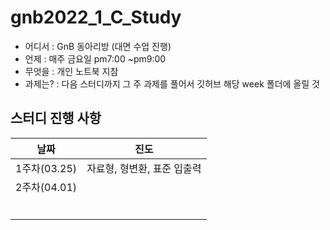 # gnb2022_1_C_Study
- 어디서 : GnB 동아리방 (대면 수업 진행)
- 언제 : 매주 금요일 pm7:00 ~pm9:00
- 무엇을 : 개인 노트북 지참
- 과제는? : 다음 스터디까지 그 주 과제를 풀어서 깃허브 해당 week 폴더에 올릴 것
## 스터디 진행 사항
|날짜|진도|
|:--:|:--:|
|1주차(03.25)|자료형, 형변환, 표준 입출력|
|2주차(04.01)||
|||
|||
|||
|||
|||
|||
